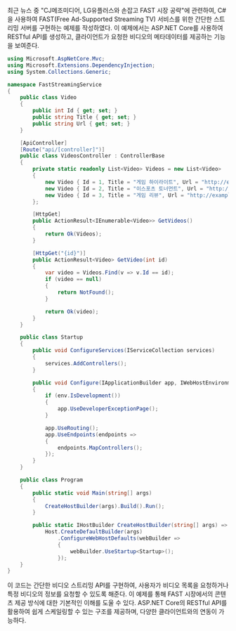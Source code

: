 최근 뉴스 중 "CJ메조미디어, LG유플러스와 손잡고 FAST 시장 공략"에 관련하여, C#을 사용하여 FAST(Free Ad-Supported Streaming TV) 서비스를 위한 간단한 스트리밍 서버를 구현하는 예제를 작성하였다. 이 예제에서는 ASP.NET Core를 사용하여 RESTful API를 생성하고, 클라이언트가 요청한 비디오의 메타데이터를 제공하는 기능을 보여준다.

```csharp
using Microsoft.AspNetCore.Mvc;
using Microsoft.Extensions.DependencyInjection;
using System.Collections.Generic;

namespace FastStreamingService
{
    public class Video
    {
        public int Id { get; set; }
        public string Title { get; set; }
        public string Url { get; set; }
    }

    [ApiController]
    [Route("api/[controller]")]
    public class VideosController : ControllerBase
    {
        private static readonly List<Video> Videos = new List<Video>
        {
            new Video { Id = 1, Title = "게임 하이라이트", Url = "http://example.com/video1" },
            new Video { Id = 2, Title = "이스포츠 토너먼트", Url = "http://example.com/video2" },
            new Video { Id = 3, Title = "게임 리뷰", Url = "http://example.com/video3" }
        };

        [HttpGet]
        public ActionResult<IEnumerable<Video>> GetVideos()
        {
            return Ok(Videos);
        }

        [HttpGet("{id}")]
        public ActionResult<Video> GetVideo(int id)
        {
            var video = Videos.Find(v => v.Id == id);
            if (video == null)
            {
                return NotFound();
            }

            return Ok(video);
        }
    }

    public class Startup
    {
        public void ConfigureServices(IServiceCollection services)
        {
            services.AddControllers();
        }

        public void Configure(IApplicationBuilder app, IWebHostEnvironment env)
        {
            if (env.IsDevelopment())
            {
                app.UseDeveloperExceptionPage();
            }

            app.UseRouting();
            app.UseEndpoints(endpoints =>
            {
                endpoints.MapControllers();
            });
        }
    }

    public class Program
    {
        public static void Main(string[] args)
        {
            CreateHostBuilder(args).Build().Run();
        }

        public static IHostBuilder CreateHostBuilder(string[] args) =>
            Host.CreateDefaultBuilder(args)
                .ConfigureWebHostDefaults(webBuilder =>
                {
                    webBuilder.UseStartup<Startup>();
                });
    }
}
```

이 코드는 간단한 비디오 스트리밍 API를 구현하여, 사용자가 비디오 목록을 요청하거나 특정 비디오의 정보를 요청할 수 있도록 해준다. 이 예제를 통해 FAST 시장에서의 콘텐츠 제공 방식에 대한 기본적인 이해를 도울 수 있다. ASP.NET Core의 RESTful API를 활용하여 쉽게 스케일링할 수 있는 구조를 제공하며, 다양한 클라이언트와의 연동이 가능하다.